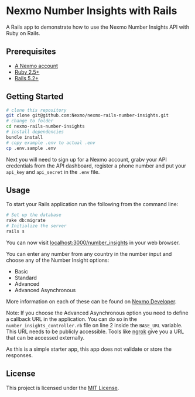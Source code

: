 # Nexmo Number Insights with Rails

A Rails app to demonstrate how to use the Nexmo Number Insights API with Ruby on Rails.

## Prerequisites

* [A Nexmo account](https://dashboard.nexmo.com/sign-up)
* [Ruby 2.5+](https://www.ruby-lang.org/)
* [Rails 5.2+](http://sinatrarb.com/)

## Getting Started

```sh
# clone this repository
git clone git@github.com:Nexmo/nexmo-rails-number-insights.git
# change to folder
cd nexmo-rails-number-insights
# install dependencies
bundle install
# copy example .env to actual .env
cp .env.sample .env
```

Next you will need to sign up for a Nexmo account, grabv your API credentials from the API dashboard, register a phone number and put your `api_key` and `api_secret` in the `.env` file.

## Usage

To start your Rails application run the following from the command line:

```sh
# Set up the database
rake db:migrate
# Initialize the server
rails s
```

You can now visit [localhost:3000/number_insights](http://localhost:3000/number_insights) in your web browser.

You can enter any number from any country in the number input and choose any of the Number Insight options:

* Basic
* Standard
* Advanced
* Advanced Asynchronous

More information on each of these can be found on [Nexmo Developer](https://developer.nexmo.com/api/number-insight).

Note: If you choose the Advanced Asynchronous option you need to define a callback URL in the application. You can do so in the `number_insights_controller.rb` file on line 2 inside the `BASE_URL` variable. This URL needs to be publicly accessible. Tools like [ngrok](https://ngrok.com/) give you a URL that can be accessed externally.

As this is a simple starter app, this app does not validate or store the responses.

## License

This project is licensed under the [MIT License](LICENSE).